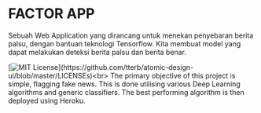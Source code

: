 # FACTOR APP

Sebuah Web Application yang dirancang untuk menekan penyebaran berita palsu, dengan bantuan teknologi Tensorflow. Kita membuat model yang dapat melakukan deteksi berita palsu dan berita benar.

[![MIT License](https://img.shields.io/apm/l/atomic-design-ui.svg?)](https://github.com/tterb/atomic-design-ui/blob/master/LICENSEs)<br>
The primary objective of this project is simple, flagging fake news. This is done utilising various Deep Learning algorithms and generic classifiers. The best performing algorithm is then deployed using Heroku.
